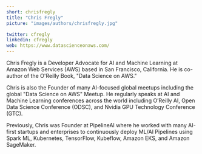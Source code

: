 ```yaml
---
short: chrisfregly
title: "Chris Fregly"
picture: "images/authors/chrisfregly.jpg"

twitter: cfregly
linkedin: cfregly
web: https://www.datascienceonaws.com/
---
```


Chris Fregly is a Developer Advocate for AI and Machine Learning at Amazon Web Services (AWS) based in San Francisco, California. He is co-author of the O'Reilly Book, "Data Science on AWS."

Chris is also the Founder of many AI-focused global meetups including the global "Data Science on AWS" Meetup.  He regularly speaks at AI and Machine Learning conferences across the world including O’Reilly AI, Open Data Science Conference (ODSC), and Nvidia GPU Technology Conference (GTC).

Previously, Chris was Founder at PipelineAI where he worked with many AI-first startups and enterprises to continuously deploy ML/AI Pipelines using Spark ML, Kubernetes, TensorFlow, Kubeflow, Amazon EKS, and Amazon SageMaker.